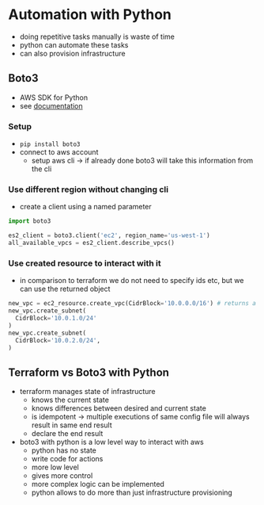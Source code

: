 # Automation with Python
- doing repetitive tasks manually is waste of time
- python can automate these tasks
- can also provision infrastructure

## Boto3
- AWS SDK for Python
- see [documentation](https://boto3.amazonaws.com/v1/documentation/api/latest/index.html)

### Setup
- `pip install boto3`
- connect to aws account
  - setup aws cli -> if already done boto3 will take this information from the cli

### Use different region without changing cli
- create a client using a named parameter
```python
import boto3

es2_client = boto3.client('ec2', region_name='us-west-1')
all_available_vpcs = es2_client.describe_vpcs()

```

### Use created resource to interact with it
- in comparison to terraform we do not need to specify ids etc, but we can use the returned object
```python
new_vpc = ec2_resource.create_vpc(CidrBlock='10.0.0.0/16') # returns a whole vpc object which can be used to interact with it
new_vpc.create_subnet(
  CidrBlock='10.0.1.0/24'
)
new_vpc.create_subnet(
  CidrBlock='10.0.2.0/24',
)
```

## Terraform vs Boto3 with Python
- terraform manages state of infrastructure
  - knows the current state
  - knows differences between desired and current state
  - is idempotent -> multiple executions of same config file will always result in same end result
  - declare the end result
- boto3 with python is a low level way to interact with aws
  - python has no state
  - write code for actions
  - more low level
  - gives more control
  - more complex logic can be implemented
  - python allows to do more than just infrastructure provisioning
